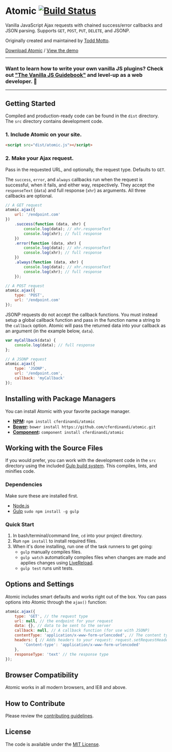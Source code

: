 # Atomic [![Build Status](https://travis-ci.org/cferdinandi/atomic.svg)](https://travis-ci.org/cferdinandi/atomic)

Vanilla JavaScript Ajax requests with chained success/error callbacks and JSON parsing. Supports `GET`, `POST`, `PUT`, `DELETE`, and JSONP.

Originally created and maintained by [Todd Motto](https://toddmotto.com).

[Download Atomic](https://github.com/cferdinandi/atomic/archive/master.zip) / [View the demo](http://cferdinandi.github.io/atomic/)


<hr>

### Want to learn how to write your own vanilla JS plugins? Check out ["The Vanilla JS Guidebook"](https://gomakethings.com/vanilla-js-guidebook/) and level-up as a web developer. 🚀

<hr>



## Getting Started

Compiled and production-ready code can be found in the `dist` directory. The `src` directory contains development code.

### 1. Include Atomic on your site.

```html
<script src="dist/atomic.js"></script>
```

### 2. Make your Ajax request.

Pass in the requested URL, and optionally, the request type. Defaults to `GET`.

The `success`, `error`, and `always` callbacks run when the request is successful, when it fails, and either way, respectively. They accept the `responseText` (`data`) and full response (`xhr`) as arguments. All three callbacks are optional.

```js
// A GET request
atomic.ajax({
	url: '/endpoint.com'
})
	.success(function (data, xhr) {
		console.log(data); // xhr.responseText
		console.log(xhr); // full response
	})
	.error(function (data, xhr) {
		console.log(data); // xhr.responseText
		console.log(xhr); // full response
	})
	.always(function (data, xhr) {
		console.log(data); // xhr.responseText
		console.log(xhr); // full response
	});

// A POST request
atomic.ajax({
	type: 'POST',
	url: '/endpoint.com'
});
```

JSONP requests do not accept the callback functions. You must instead setup a global callback function and pass in the function name a string to the `callback` option. Atomic will pass the returned data into your callback as an argument (in the example below, `data`).

```js
var myCallback(data) {
	console.log(data); // full response
};

// A JSONP request
atomic.ajax({
	type: 'JSONP',
	url: '/endpoint.com',
	callback: 'myCallback'
});
```



## Installing with Package Managers

You can install Atomic with your favorite package manager.

- **[NPM](https://www.npmjs.org/):** `npm install cferdinandi/atomic`
- **[Bower](http://bower.io/):** `bower install https://github.com/cferdinandi/atomic.git`
- **[Component](http://component.io/):** `component install cferdinandi/atomic`



## Working with the Source Files

If you would prefer, you can work with the development code in the `src` directory using the included [Gulp build system](http://gulpjs.com/). This compiles, lints, and minifies code.

### Dependencies
Make sure these are installed first.

- [Node.js](http://nodejs.org)
- [Gulp](http://gulpjs.com) `sudo npm install -g gulp`

### Quick Start

1. In bash/terminal/command line, `cd` into your project directory.
2. Run `npm install` to install required files.
3. When it's done installing, run one of the task runners to get going:
	- `gulp` manually compiles files.
	- `gulp watch` automatically compiles files when changes are made and applies changes using [LiveReload](http://livereload.com/).
	- `gulp test` runs unit tests.



## Options and Settings

Atomic includes smart defaults and works right out of the box. You can pass options into Atomic through the `ajax()` function:

```js
atomic.ajax({
	type: 'GET', // the request type
	url: null, // the endpoint for your request
	data: {}, // data to be sent to the server
	callback: null, // A callback function (for use with JSONP)
	contentType: 'application/x-www-form-urlencoded', // The content type
	headers: { // Adds headers to your request: request.setRequestHeader(key, value)
		'Content-type': 'application/x-www-form-urlencoded'
	},
	responseType: 'text' // the response type
});
```


## Browser Compatibility

Atomic works in all modern browsers, and IE8 and above.



## How to Contribute

Please review the  [contributing guidelines](CONTRIBUTING.md).



## License

The code is available under the [MIT License](LICENSE.md).